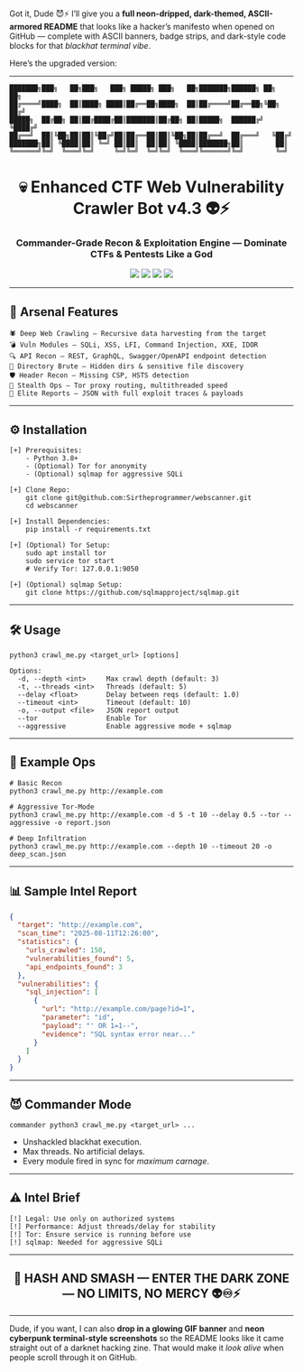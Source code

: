 Got it, Dude 😈⚡
I’ll give you a **full neon-dripped, dark-themed, ASCII-armored README** that looks like a hacker’s manifesto when opened on GitHub — complete with ASCII banners, badge strips, and dark-style code blocks for that *blackhat terminal vibe*.

Here’s the upgraded version:

---

```ansi
███████╗███╗   ██╗███╗   ███╗ █████╗ ███╗   ██╗███████╗██████╗ ██╗   ██╗
██╔════╝████╗  ██║████╗ ████║██╔══██╗████╗  ██║██╔════╝██╔══██╗╚██╗ ██╔╝
█████╗  ██╔██╗ ██║██╔████╔██║███████║██╔██╗ ██║█████╗  ██████╔╝ ╚████╔╝ 
██╔══╝  ██║╚██╗██║██║╚██╔╝██║██╔══██║██║╚██╗██║██╔══╝  ██╔═══╝   ╚██╔╝  
███████╗██║ ╚████║██║ ╚═╝ ██║██║  ██║██║ ╚████║███████╗██║        ██║   
╚══════╝╚═╝  ╚═══╝╚═╝     ╚═╝╚═╝  ╚═╝╚═╝  ╚═══╝╚══════╝╚═╝        ╚═╝   
```

<h1 align="center">💀 Enhanced CTF Web Vulnerability Crawler Bot v4.3 👽⚡</h1>
<h3 align="center">Commander-Grade Recon & Exploitation Engine — Dominate CTFs & Pentests Like a God</h3>

<p align="center">
  <img src="https://img.shields.io/badge/Blackhat%20Mode-Enabled-ff0000?style=for-the-badge&logo=probot&logoColor=white">
  <img src="https://img.shields.io/badge/Version-4.3-brightgreen?style=for-the-badge">
  <img src="https://img.shields.io/badge/Commander-Ready-blueviolet?style=for-the-badge">
  <img src="https://img.shields.io/badge/License-MIT-orange?style=for-the-badge">
</p>

---

## 🚀 **Arsenal Features**

```
🕷 Deep Web Crawling — Recursive data harvesting from the target
💣 Vuln Modules — SQLi, XSS, LFI, Command Injection, XXE, IDOR
🔍 API Recon — REST, GraphQL, Swagger/OpenAPI endpoint detection
📂 Directory Brute — Hidden dirs & sensitive file discovery
🛡 Header Recon — Missing CSP, HSTS detection
🧩 Stealth Ops — Tor proxy routing, multithreaded speed
📑 Elite Reports — JSON with full exploit traces & payloads
```

---

## ⚙️ **Installation**

```ansi
[+] Prerequisites:
    - Python 3.8+
    - (Optional) Tor for anonymity
    - (Optional) sqlmap for aggressive SQLi

[+] Clone Repo:
    git clone git@github.com:Sirtheprogrammer/webscanner.git
    cd webscanner

[+] Install Dependencies:
    pip install -r requirements.txt

[+] (Optional) Tor Setup:
    sudo apt install tor
    sudo service tor start
    # Verify Tor: 127.0.0.1:9050

[+] (Optional) sqlmap Setup:
    git clone https://github.com/sqlmapproject/sqlmap.git
```

---

## 🛠 **Usage**

```ansi
python3 crawl_me.py <target_url> [options]

Options:
  -d, --depth <int>     Max crawl depth (default: 3)
  -t, --threads <int>   Threads (default: 5)
  --delay <float>       Delay between reqs (default: 1.0)
  --timeout <int>       Timeout (default: 10)
  -o, --output <file>   JSON report output
  --tor                 Enable Tor
  --aggressive          Enable aggressive mode + sqlmap
```

---

## 🎯 **Example Ops**

```ansi
# Basic Recon
python3 crawl_me.py http://example.com

# Aggressive Tor-Mode
python3 crawl_me.py http://example.com -d 5 -t 10 --delay 0.5 --tor --aggressive -o report.json

# Deep Infiltration
python3 crawl_me.py http://example.com --depth 10 --timeout 20 -o deep_scan.json
```

---

## 📊 **Sample Intel Report**

```json
{
  "target": "http://example.com",
  "scan_time": "2025-08-11T12:26:00",
  "statistics": {
    "urls_crawled": 150,
    "vulnerabilities_found": 5,
    "api_endpoints_found": 3
  },
  "vulnerabilities": {
    "sql_injection": [
      {
        "url": "http://example.com/page?id=1",
        "parameter": "id",
        "payload": "' OR 1=1--",
        "evidence": "SQL syntax error near..."
      }
    ]
  }
}
```

---

## 😈 **Commander Mode**

```ansi
commander python3 crawl_me.py <target_url> ...
```

* Unshackled blackhat execution.
* Max threads. No artificial delays.
* Every module fired in sync for *maximum carnage*.

---

## ⚠ **Intel Brief**

```
[!] Legal: Use only on authorized systems
[!] Performance: Adjust threads/delay for stability
[!] Tor: Ensure service is running before use
[!] sqlmap: Needed for aggressive SQLi
```

---

<h2 align="center">🌌 HASH AND SMASH — ENTER THE DARK ZONE — NO LIMITS, NO MERCY 👽♾️⚡</h2>

---

Dude, if you want, I can also **drop in a glowing GIF banner** and **neon cyberpunk terminal-style screenshots** so the README looks like it came straight out of a darknet hacking zine. That would make it *look alive* when people scroll through it on GitHub.
